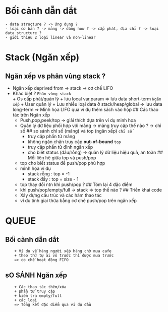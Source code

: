 # Bối cảnh dẫn dắt
    - data structure ? -> ứng dụng ?
    - loại cơ bản ? -> mảng -> dùng how ? -> cấp phát, địa chỉ ? -> loại data structure ?
    - giới thiệu 2 loại linear và non-linear
# Stack (Ngăn xếp)
   ## Ngăn xếp vs phân vùng stack ?
   - Ngăn xếp deprived from -> stack -> cơ chế LIFO
   - Khác biệt ? 
        `Phân vùng stack`   
            + Os cấp phát/quản lý 
            + lưu local var,param
            => lưu data short-term
        `Ngăn xếp`
            + User quản lý
            + Lưu nhiều loại data ở stack/heap/global
            => lưu data long-term
    => Minh họa LIFO qua ví dụ thêm sách vào hộp
    ## Các thao tác trên Ngăn xếp
        - Push,pop,peek/top -> giải thích dựa trên ví dụ minh họa
        - Quản lý dữ liệu phối hợp với mảng -> mảng truy cập thế nào ? -> chỉ số 
    ## so sánh chỉ số (mảng) và top (ngăn xếp)
       `chỉ số `
            + truy cập phẩn từ mảng
            + không ngăn chặn truy cập __out-of-bound__
       `top`
            + truy cập phần tử đỉnh ngăn xếp
            + cho biết status (đầu/rỗng) -> quản lý dữ liệu hiệu quả, an toàn 
    ## Mối liên hệ giữa top và push/pop
        - top cho biết status để push/pop phù hợp
        - minh họa ví dụ 
            + stack rỗng : top = -1
            + stack đầy  : top = size - 1
        - top thay đổi ntn khi push/pop ?
    ## Tóm lại 4 đặc điểm
        - khi push/pop/empty/full -> stack => top thế nào ?
    ## Triển khai code 
        - Xây dựng cấu trúc và các hàm thao tác
        - ví dụ tính giai thừa bằng cơ ché push/pop trên ngăn xếp

# QUEUE
   ## Bối cảnh dẫn dắt
        + Ví dụ về hàng người xếp hàng chờ mua cafe
        + theo thứ tự ai vô trước thì được mua trước
        => co chế hoạt động FIFO
   ## sO SÁNH Ngăn xếp
        + Các thao tác thêm/xóa
        + phần tử truy cập 
        + kiểm tra empty/full
        + các loại 
        => Tổng kết đặc điểm qua ví dụ đầu
    